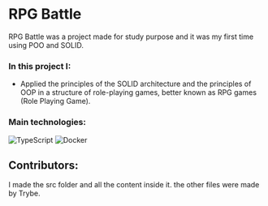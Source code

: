 # RPG Battle
RPG Battle was a project made for study purpose and it was my first time using POO and SOLID.

### In this project I:
- Applied the principles of the SOLID architecture and the principles of OOP in a structure of role-playing games, better known as RPG games (Role Playing Game).
  
### Main technologies:
![TypeScript](https://img.shields.io/badge/TypeScript-007ACC?style=for-the-badge&logo=typescript&logoColor=white)
![Docker](https://img.shields.io/badge/Docker-2CA5E0?style=for-the-badge&logo=docker&logoColor=white)

## Contributors: 
I made the src folder and all the content inside it. the other files were made by Trybe.
